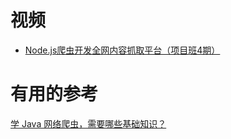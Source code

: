 
# 视频

 * [Node.js爬虫开发全网内容抓取平台（项目班4期）](https://www.bilibili.com/video/av62350191?from=search&seid=17142637968761596384)


# 有用的参考

  [学 Java 网络爬虫，需要哪些基础知识？](https://blog.csdn.net/z694644032/article/details/102058529)
